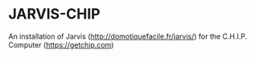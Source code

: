 # JARVIS-CHIP
An installation of Jarvis (http://domotiquefacile.fr/jarvis/) for the C.H.I.P. Computer (https://getchip.com)
